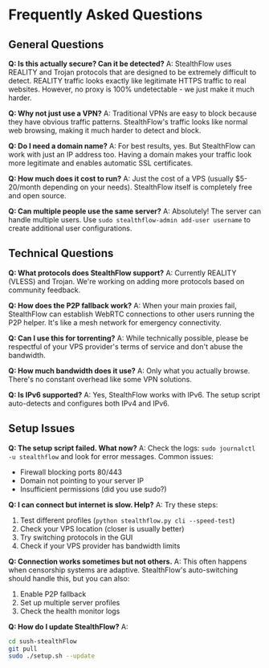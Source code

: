 # Frequently Asked Questions

## General Questions

**Q: Is this actually secure? Can it be detected?**
A: StealthFlow uses REALITY and Trojan protocols that are designed to be extremely difficult to detect. REALITY traffic looks exactly like legitimate HTTPS traffic to real websites. However, no proxy is 100% undetectable - we just make it much harder.

**Q: Why not just use a VPN?**
A: Traditional VPNs are easy to block because they have obvious traffic patterns. StealthFlow's traffic looks like normal web browsing, making it much harder to detect and block.

**Q: Do I need a domain name?**
A: For best results, yes. But StealthFlow can work with just an IP address too. Having a domain makes your traffic look more legitimate and enables automatic SSL certificates.

**Q: How much does it cost to run?**
A: Just the cost of a VPS (usually $5-20/month depending on your needs). StealthFlow itself is completely free and open source.

**Q: Can multiple people use the same server?**
A: Absolutely! The server can handle multiple users. Use `sudo stealthflow-admin add-user username` to create additional user configurations.

## Technical Questions

**Q: What protocols does StealthFlow support?**
A: Currently REALITY (VLESS) and Trojan. We're working on adding more protocols based on community feedback.

**Q: How does the P2P fallback work?**
A: When your main proxies fail, StealthFlow can establish WebRTC connections to other users running the P2P helper. It's like a mesh network for emergency connectivity.

**Q: Can I use this for torrenting?**
A: While technically possible, please be respectful of your VPS provider's terms of service and don't abuse the bandwidth.

**Q: How much bandwidth does it use?**
A: Only what you actually browse. There's no constant overhead like some VPN solutions.

**Q: Is IPv6 supported?**
A: Yes, StealthFlow works with IPv6. The setup script auto-detects and configures both IPv4 and IPv6.

## Setup Issues

**Q: The setup script failed. What now?**
A: Check the logs: `sudo journalctl -u stealthflow` and look for error messages. Common issues:
- Firewall blocking ports 80/443
- Domain not pointing to your server IP
- Insufficient permissions (did you use sudo?)

**Q: I can connect but internet is slow. Help?**
A: Try these steps:
1. Test different profiles (`python stealthflow.py cli --speed-test`)
2. Check your VPS location (closer is usually better)
3. Try switching protocols in the GUI
4. Check if your VPS provider has bandwidth limits

**Q: Connection works sometimes but not others.**
A: This often happens when censorship systems are adaptive. StealthFlow's auto-switching should handle this, but you can also:
1. Enable P2P fallback
2. Set up multiple server profiles
3. Check the health monitor logs

**Q: How do I update StealthFlow?**
A: 
```bash
cd sush-stealthFlow
git pull
sudo ./setup.sh --update
```
